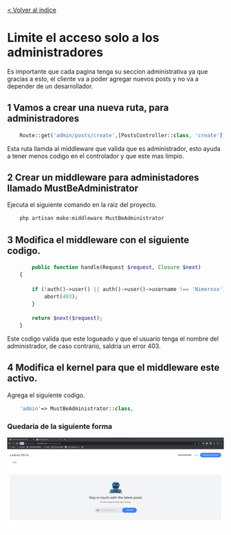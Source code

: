 [< Volver al índice](/docs/README.md)

# Limite el acceso solo a los administradores

Es importante que cada pagina tenga su seccion administrativa ya que gracias a esto, el cliente va a poder agregar nuevos posts y no va a depender de un desarrollador.

## 1 Vamos a crear una nueva ruta, para administradores
```php
    Route::get('admin/posts/create',[PostsController::class, 'create'])->middleware('admin');
```
Esta ruta llamda al middleware que valida que es administrador, esto ayuda a tener menos codigo en el controlador y que este mas limpio.
## 2 Crear un middleware para administadores llamado MustBeAdministrator
Ejecuta el siguiente comando en la raiz del proyecto.

```cmd
    php artisan make:middleware MustBeAdministrator
```
## 3 Modifica el middleware con el siguiente codigo.
```php
        public function handle(Request $request, Closure $next)
    {
        
        if (!auth()->user() || auth()->user()->username !== 'Nimerxxx') {
            abort(403);
        }
        
        return $next($request);
    }
```
Este codigo valida que este logueado y que el usuario tenga el nombre del administrador, de caso contrario, saldria un error 403.

## 4 Modifica el kernel para que el middleware este activo.
Agrega el siguiente codigo.

```php
    'admin'=> MustBeAdministrator::class,
```
### Quedaria de la siguiente forma
![img](img/web1.val.png)